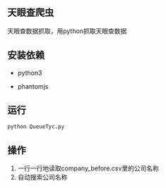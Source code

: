 ## 天眼查爬虫
天眼查数据抓取，用python抓取天眼查数据

## 安装依赖

- python3

- phantomjs

## 运行

```
python QueueTyc.py
```

## 操作

1. 一行一行地读取company_before.csv里的公司名称
2. 自动搜索公司名称